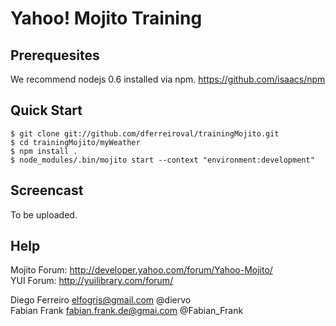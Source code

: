 # Yahoo! Mojito Training

## Prerequesites
We recommend nodejs 0.6 installed via npm.
https://github.com/isaacs/npm

## Quick Start

    $ git clone git://github.com/dferreiroval/trainingMojito.git
    $ cd trainingMojito/myWeather
    $ npm install .
    $ node_modules/.bin/mojito start --context "environment:development"

## Screencast
To be uploaded.

## Help
Mojito Forum: http://developer.yahoo.com/forum/Yahoo-Mojito/  
YUI Forum: http://yuilibrary.com/forum/  

Diego Ferreiro <elfogris@gmail.com> @diervo  
Fabian Frank <fabian.frank.de@gmai.com> @Fabian_Frank 

